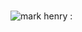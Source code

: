 # 
![mark henry :](https://encrypted-tbn0.gstatic.com/images?q=tbn:ANd9GcQug0Slpic6WaJAvJAwTwGfG1hMinu5N4dI9A&s)
